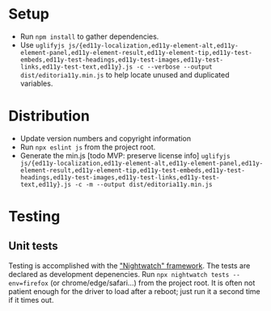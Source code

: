 # Setup
* Run `npm install` to gather dependencies.
* Use `uglifyjs js/{ed11y-localization,ed11y-element-alt,ed11y-element-panel,ed11y-element-result,ed11y-element-tip,ed11y-test-embeds,ed11y-test-headings,ed11y-test-images,ed11y-test-links,ed11y-test-text,ed11y}.js -c --verbose --output dist/editoria11y.min.js` to help locate unused and duplicated variables.

# Distribution

* Update version numbers and copyright information
* Run `npx eslint js` from the project root.
* Generate the min.js [todo MVP: preserve license info] `uglifyjs js/{ed11y-localization,ed11y-element-alt,ed11y-element-panel,ed11y-element-result,ed11y-element-tip,ed11y-test-embeds,ed11y-test-headings,ed11y-test-images,ed11y-test-links,ed11y-test-text,ed11y}.js -c -m --output dist/editoria11y.min.js` 

# Testing



## Unit tests
Testing is accomplished with the ["Nightwatch" framework](https://nightwatchjs.org/). The tests are declared as development depenencies.
Run `npx nightwatch tests --env=firefox` (or chrome/edge/safari...) from the project root.
It is often not patient enough for the driver to load after a reboot; just run it a second time if it times out.

